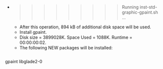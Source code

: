 * >>>>>>>>> Running inst-std-graphic-gpaint.sh ...
  * After this operation, 894 kB of additional disk space will be used.
  * Install gpaint.
  * Disk size = 3899028K. Space Used = 1088K. Runtime = 00:00:00:02.
  * The following NEW packages will be installed:
  ```bash
gpaint libglade2-0
  ```
